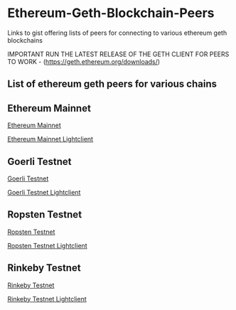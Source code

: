 # Ethereum-Geth-Blockchain-Peers
Links to gist offering lists of peers for connecting to various ethereum geth blockchains

IMPORTANT RUN THE LATEST RELEASE OF THE GETH CLIENT FOR PEERS TO WORK - (https://geth.ethereum.org/downloads/)

## List of ethereum geth peers for various chains

## Ethereum Mainnet

[Ethereum Mainnet](https://gist.github.com/rfikki/a2ccdc1a31ff24884106da7b9e6a7453)

[Ethereum Mainnet Lightclient](https://gist.github.com/rfikki/e2a8c47f4460668557b1e3ec8bae9c11)

## Goerli Testnet

[Goerli Testnet](https://gist.github.com/rfikki/77081600ddc8432520d3bb3a9f80a493)

[Goerli Testnet Lightclient](https://gist.github.com/rfikki/f00577796f84dd30bce367b22ad476dc)

## Ropsten Testnet

[Ropsten Testnet](https://gist.github.com/rfikki/c895641b6405c082f68bcf139cf2f7ae)

[Ropsten Testnet Lightclient](https://gist.github.com/rfikki/a83be7f0e12d03c21a08e217164341a5)

## Rinkeby Testnet

[Rinkeby Testnet](https://gist.github.com/rfikki/9f5eeaa29946d8889bae8200002f0c34)

[Rinkeby Testnet Lightclient](https://gist.github.com/rfikki/589c290f400a563c2bce872b2648bdeb)
